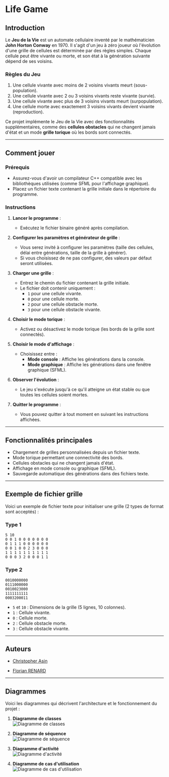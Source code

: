 # Life Game

## Introduction

Le **Jeu de la Vie** est un automate cellulaire inventé par le mathématicien **John Horton Conway** en 1970. Il s'agit d'un jeu à zéro joueur où l'évolution d'une grille de cellules est déterminée par des règles simples. Chaque cellule peut être vivante ou morte, et son état à la génération suivante dépend de ses voisins.

### Règles du Jeu
1. Une cellule vivante avec moins de 2 voisins vivants meurt (sous-population).
2. Une cellule vivante avec 2 ou 3 voisins vivants reste vivante (survie).
3. Une cellule vivante avec plus de 3 voisins vivants meurt (surpopulation).
4. Une cellule morte avec exactement 3 voisins vivants devient vivante (reproduction).

Ce projet implémente le Jeu de la Vie avec des fonctionnalités supplémentaires, comme des **cellules obstacles** qui ne changent jamais d'état et un mode **grille torique** où les bords sont connectés.

---

## Comment jouer

### Prérequis
- Assurez-vous d'avoir un compilateur C++ compatible avec les bibliothèques utilisées (comme SFML pour l'affichage graphique).
- Placez un fichier texte contenant la grille initiale dans le répertoire du programme.

### Instructions
1. **Lancer le programme** :
    - Exécutez le fichier binaire généré après compilation.

2. **Configurer les paramètres et générateur de grille** :
    - Vous serez invité à configurer les paramètres (taille des cellules, délai entre générations, taille de la grille à générer).
    - Si vous choisissez de ne pas configurer, des valeurs par défaut seront utilisées.

3. **Charger une grille** :
    - Entrez le chemin du fichier contenant la grille initiale.
    - Le fichier doit contenir uniquement :
        - `1` pour une cellule vivante.
        - `0` pour une cellule morte.
        - `2` pour une cellule obstacle morte.
        - `3` pour une cellule obstacle vivante.

4. **Choisir le mode torique** :
    - Activez ou désactivez le mode torique (les bords de la grille sont connectés).

5. **Choisir le mode d'affichage** :
    - Choisissez entre :
        - **Mode console** : Affiche les générations dans la console.
        - **Mode graphique** : Affiche les générations dans une fenêtre graphique (SFML).

6. **Observer l'évolution** :
    - Le jeu s'exécute jusqu'à ce qu'il atteigne un état stable ou que toutes les cellules soient mortes.

7. **Quitter le programme** :
    - Vous pouvez quitter à tout moment en suivant les instructions affichées.

---

## Fonctionnalités principales

- Chargement de grilles personnalisées depuis un fichier texte.
- Mode torique permettant une connectivité des bords.
- Cellules obstacles qui ne changent jamais d'état.
- Affichage en mode console ou graphique (SFML).
- Sauvegarde automatique des générations dans des fichiers texte.

---

## Exemple de fichier grille

Voici un exemple de fichier texte pour initialiser une grille (2 types de format sont acceptés) :
### Type 1
```plaintext
5 10
0 0 1 0 0 0 0 0 0 0
0 1 1 1 0 0 0 0 0 0
0 0 1 0 0 2 3 0 0 0
1 1 1 1 1 1 1 1 1 1
0 0 0 3 2 0 0 0 1 1
```
### Type 2
```plaintext
0010000000
0111000000
0010023000
1111111111
0003200011
```

- `5` et `10` : Dimensions de la grille (5 lignes, 10 colonnes).
- `1` : Cellule vivante.
- `0` : Cellule morte.
- `2` : Cellule obstacle morte.
- `3` : Cellule obstacle vivante.

---

## Auteurs
- [Christopher Asin](https://www.github.com/RiperPro03)


- [Florian RENARD](https://github.com/foxTBT)

---

## Diagrammes

Voici les diagrammes qui décrivent l'architecture et le fonctionnement du projet :

1. **Diagramme de classes**  
   ![Diagramme de classes](https://i.imgur.com/hEnywei.png)

2. **Diagramme de séquence**  
   ![Diagramme de séquence](https://i.imgur.com/vcZia2Q.png)

3. **Diagramme d'activité**  
   ![Diagramme d'activité](https://i.imgur.com/LgByHiM.png)

4. **Diagramme de cas d'utilisation**  
   ![Diagramme de cas d'utilisation](https://i.imgur.com/wst2wed.png)

